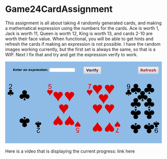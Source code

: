 # Game24CardAssignment

This assignment is all about taking 4 randomly generated cards, and making a mathematical expression using the numbers for the cards. Ace is worth 1, Jack is worth 11, Queen is worth 12, King is worth 13, and cards 2-10 are worth their face value. When functional, you will be able to get hints and refresh the cards if making an expression is not possible. I have the random images working currently, but the first set is always the same, so that is a WIP. Next I fix that and try and get the expression verify to work.

![alt text](https://github.com/VBonamassa3/Game24CardAssignmentMain/blob/master/src/main/resources/org/example/game24cardassignment/display.png)

Here is a video that is displaying the current progress: link here
